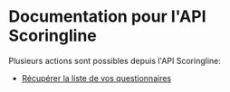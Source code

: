 Documentation pour l'API Scoringline
====================================

Plusieurs actions sont possibles depuis l'API Scoringline:

* [Récupérer la liste de vos questionnaires](docs/V1/Customer/questionnaires_listing.md)

